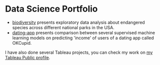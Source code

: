 # Data Science Portfolio
- [biodiversity](https://github.com/raymcnd/data-science-portfolio/blob/main/biodiversity/biodiversity.ipynb) presents exploratory data analysis about endangered species across different national parks in the USA.
- [dating-app](https://github.com/raymcnd/data-science-portfolio/blob/main/dating-app/dating-app.ipynb) presents comparison between several supervised machine learning models on predicting 'income' of users of a dating app called OKCupid.

I have also done several Tableau projects, you can check my work on [my Tableau Public profile](https://public.tableau.com/app/profile/raymcnd).
